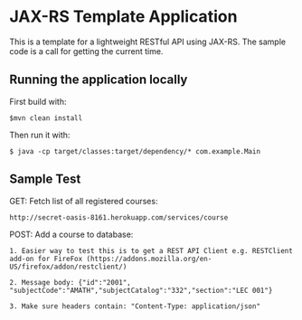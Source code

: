 # JAX-RS Template Application

This is a template for a lightweight RESTful API using JAX-RS. The sample code is a call for getting the current time.
    
## Running the application locally

First build with:

    $mvn clean install

Then run it with:

    $ java -cp target/classes:target/dependency/* com.example.Main

## Sample Test

GET: Fetch list of all registered courses:

    http://secret-oasis-8161.herokuapp.com/services/course

POST: Add a course to database:

    1. Easier way to test this is to get a REST API Client e.g. RESTClient add-on for FireFox (https://addons.mozilla.org/en-US/firefox/addon/restclient/)

    2. Message body: {"id":"2001", "subjectCode":"AMATH","subjectCatalog":"332","section":"LEC 001"}

    3. Make sure headers contain: "Content-Type: application/json"
